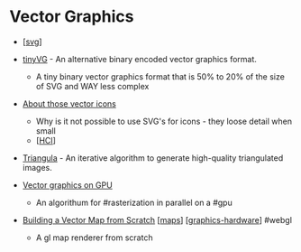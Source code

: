 Vector Graphics
===============

* [[svg]]

* [tinyVG](https://tinyvg.tech/) - An alternative binary encoded vector graphics format.
    * A tiny binary vector graphics format that is 50% to 20% of the size of SVG and WAY less complex

* [About those vector icons](https://www.pushing-pixels.org/2011/11/04/about-those-vector-icons.html)
    * Why is it not possible to use SVG's for icons - they loose detail when small
    * [[HCI]]

* [Triangula](https://github.com/RH12503/Triangula) - An iterative algorithm to generate high-quality triangulated images. 
* [Vector graphics on GPU](https://gasiulis.name/vector-graphics-on-gpu/)
    * An algorithum for #rasterization in parallel on a #gpu

* [Building a Vector Map from Scratch](https://ckochis.com/building-a-vector-map-from-scratch) [[maps]] [[graphics-hardware]] #webgl
    * A gl map renderer from scratch

[//begin]: # "Autogenerated link references for markdown compatibility"
[svg]: svg.md "SVG"
[HCI]: HCI.md "HCI"
[maps]: maps.md "Maps"
[graphics-hardware]: graphics-hardware.md "Graphics Hardware"
[//end]: # "Autogenerated link references"